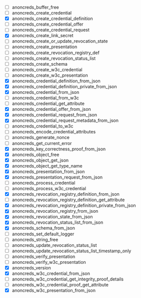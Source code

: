 - [ ] anoncreds_buffer_free
- [ ] anoncreds_create_credential
- [x] anoncreds_create_credential_definition
- [ ] anoncreds_create_credential_offer
- [ ] anoncreds_create_credential_request
- [x] anoncreds_create_link_secret
- [ ] anoncreds_create_or_update_revocation_state
- [ ] anoncreds_create_presentation
- [ ] anoncreds_create_revocation_registry_def
- [ ] anoncreds_create_revocation_status_list
- [ ] anoncreds_create_schema
- [ ] anoncreds_create_w3c_credential
- [ ] anoncreds_create_w3c_presentation
- [x] anoncreds_credential_definition_from_json
- [x] anoncreds_credential_definition_private_from_json
- [x] anoncreds_credential_from_json
- [ ] anoncreds_credential_from_w3c
- [ ] anoncreds_credential_get_attribute
- [x] anoncreds_credential_offer_from_json
- [x] anoncreds_credential_request_from_json
- [x] anoncreds_credential_request_metadata_from_json
- [ ] anoncreds_credential_to_w3c
- [ ] anoncreds_encode_credential_attributes
- [ ] anoncreds_generate_nonce
- [ ] anoncreds_get_current_error
- [x] anoncreds_key_correctness_proof_from_json
- [x] anoncreds_object_free
- [x] anoncreds_object_get_json
- [x] anoncreds_object_get_type_name
- [x] anoncreds_presentation_from_json
- [x] anoncreds_presentation_request_from_json
- [ ] anoncreds_process_credential
- [ ] anoncreds_process_w3c_credential
- [x] anoncreds_revocation_registry_definition_from_json
- [ ] anoncreds_revocation_registry_definition_get_attribute
- [x] anoncreds_revocation_registry_definition_private_from_json
- [x] anoncreds_revocation_registry_from_json
- [x] anoncreds_revocation_state_from_json
- [x] anoncreds_revocation_status_list_from_json
- [x] anoncreds_schema_from_json
- [ ] anoncreds_set_default_logger
- [ ] anoncreds_string_free
- [ ] anoncreds_update_revocation_status_list
- [ ] anoncreds_update_revocation_status_list_timestamp_only
- [ ] anoncreds_verify_presentation
- [ ] anoncreds_verify_w3c_presentation
- [x] anoncreds_version
- [x] anoncreds_w3c_credential_from_json
- [ ] anoncreds_w3c_credential_get_integrity_proof_details
- [ ] anoncreds_w3c_credential_proof_get_attribute
- [x] anoncreds_w3c_presentation_from_json
